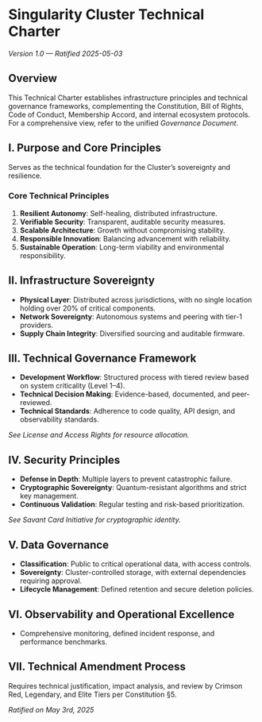 # Singularity Cluster Technical Charter
*Version 1.0 — Ratified 2025-05-03*

## Overview
This Technical Charter establishes infrastructure principles and technical governance frameworks, complementing the Constitution, Bill of Rights, Code of Conduct, Membership Accord, and internal ecosystem protocols. For a comprehensive view, refer to the unified *Governance Document*.

## I. Purpose and Core Principles
Serves as the technical foundation for the Cluster’s sovereignty and resilience.

### Core Technical Principles
1. **Resilient Autonomy**: Self-healing, distributed infrastructure.
2. **Verifiable Security**: Transparent, auditable security measures.
3. **Scalable Architecture**: Growth without compromising stability.
4. **Responsible Innovation**: Balancing advancement with reliability.
5. **Sustainable Operation**: Long-term viability and environmental responsibility.

## II. Infrastructure Sovereignty
- **Physical Layer**: Distributed across jurisdictions, with no single location holding over 20% of critical components.
- **Network Sovereignty**: Autonomous systems and peering with tier-1 providers.
- **Supply Chain Integrity**: Diversified sourcing and auditable firmware.

## III. Technical Governance Framework
- **Development Workflow**: Structured process with tiered review based on system criticality (Level 1–4).
- **Technical Decision Making**: Evidence-based, documented, and peer-reviewed.
- **Technical Standards**: Adherence to code quality, API design, and observability standards.

*See License and Access Rights for resource allocation.*

## IV. Security Principles
- **Defense in Depth**: Multiple layers to prevent catastrophic failure.
- **Cryptographic Sovereignty**: Quantum-resistant algorithms and strict key management.
- **Continuous Validation**: Regular testing and risk-based prioritization.

*See Savant Card Initiative for cryptographic identity.*

## V. Data Governance
- **Classification**: Public to critical operational data, with access controls.
- **Sovereignty**: Cluster-controlled storage, with external dependencies requiring approval.
- **Lifecycle Management**: Defined retention and secure deletion policies.

## VI. Observability and Operational Excellence
- Comprehensive monitoring, defined incident response, and performance benchmarks.

## VII. Technical Amendment Process
Requires technical justification, impact analysis, and review by Crimson Red, Legendary, and Elite Tiers per Constitution §5.

*Ratified on May 3rd, 2025*